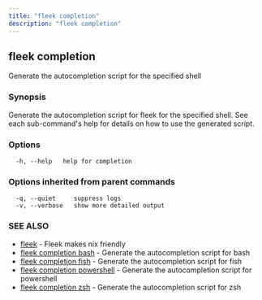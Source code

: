```yaml
---
title: "fleek completion"
description: "fleek completion"
---
```

## fleek completion

Generate the autocompletion script for the specified shell

### Synopsis

Generate the autocompletion script for fleek for the specified shell.
See each sub-command's help for details on how to use the generated script.

### Options

```shell
  -h, --help   help for completion
```

### Options inherited from parent commands

```shell
  -q, --quiet     suppress logs
  -v, --verbose   show more detailed output
```

### SEE ALSO

* [fleek](/docs/cli/fleek/)	 - Fleek makes nix friendly
* [fleek completion bash](/docs/cli/fleek_completion_bash/)	 - Generate the autocompletion script for bash
* [fleek completion fish](/docs/cli/fleek_completion_fish/)	 - Generate the autocompletion script for fish
* [fleek completion powershell](/docs/cli/fleek_completion_powershell/)	 - Generate the autocompletion script for powershell
* [fleek completion zsh](/docs/cli/fleek_completion_zsh/)	 - Generate the autocompletion script for zsh

